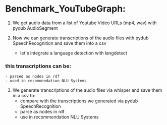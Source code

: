 # Benchmark_YouTubeGraph:

1. We get audio data from a list of Youtube Video URLs (mp4, wav) with pydub AudioSegment

2. Now we can generate transcriptions of the audio files with pydub SpeechRecognition and save them into a csv 
    - let's integrate a language detection with langdetect

### this transcriptions can be: 
    - parsed as nodes in rdf 
    - used in recommendation NLU Systems

3. We generate transcriptions of the audio files via whisper and save them in a csv to:
    - compare with the transcriptions we generated via pydub SpeechRecognition
    - parse as nodes in rdf 
    - use in recommendation NLU Systems  
